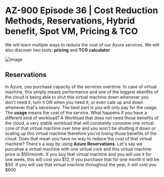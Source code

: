 # AZ-900 Episode 36 | Cost Reduction Methods, Reservations, Hybrid benefit, Spot VM, Pricing & TCO

We will learn multiple ways to reduce the cost of our Azure services. We will also discover two tools: **pricing** and **TCO calculator**

![image](https://github.com/user-attachments/assets/0221adea-fc4e-482a-b890-8097e694cf76)

## Reservations

In Azure, you purchase capacity of the services overtime. In case of virtual machine, this simply means performance and one of the biggest ebenfits of the cloud is being able to shut this virtual machine down whenever you don't need it, turn it ON when you need it, or even cale up and down whenever that's necessary. The best part is you will only pay for the usage. The **usage** means the cost of the service. 
What happens if you have a different kind of workload?
A Workload that does not need those benefits of the cloud, a very stable workload that will constantly consume one virtual core of that virtual machine over time and you won't be shutting it down or scaling up this virtual machine therefore you're losing those benefits of the cloud. Does that mean you have no way to reduce the cost of that virtual machine?
There's a way by using **Azure Reservations**. Let's say we purcahse a virtual machine with one virtual core and this virtual machine price is $50/month. If you buy that virtual machine and you will use it for one week, this will cost you $12, if you purchase that for one month it will be $50. If you will use that virtual machine throughout the year, it will cost you $600

